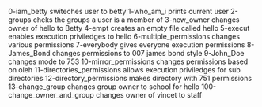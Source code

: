 0-iam_betty switeches user to betty
1-who_am_i prints current user
2-groups cheks the groups a user is a member of
3-new_owner changes owner of hello to Betty
4-empt creates an empty file called hello
5-execut enables execution priviledges to hello
6-multiple_permissions changes various permissions
7-everybody gives everyone execution permissions
8-James_Bond changes permissions to 007 james bond style
9-John_Doe changes mode to 753 
10-mirror_permissions changes permissions based on oleh
11-directories_permissions allows execution priviledges for sub directories
12-directory_permissions makes directory with 751 permissions
13-change_group changes group owner to school for hello
100-change_owner_and_group changes owner of vincet to staff

